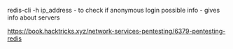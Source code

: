 redis-cli -h ip_address - to check if anonymous login possible
info - gives info about servers

https://book.hacktricks.xyz/network-services-pentesting/6379-pentesting-redis
